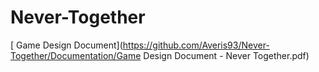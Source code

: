 # Never-Together

[<i class="icon-provider-github"></i> Game Design Document](https://github.com/Averis93/Never-Together/Documentation/Game Design Document - Never Together.pdf)
